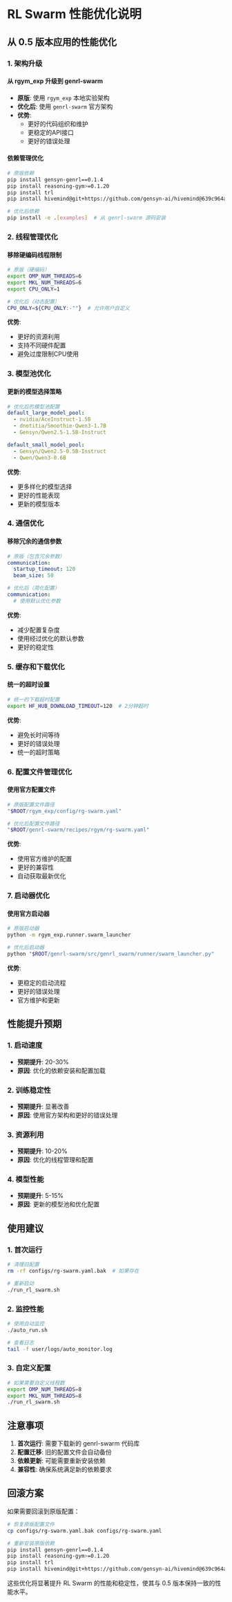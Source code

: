 # RL Swarm 性能优化说明

## 从 0.5 版本应用的性能优化

### 1. 架构升级

#### 从 rgym_exp 升级到 genrl-swarm
- **原版**: 使用 `rgym_exp` 本地实验架构
- **优化后**: 使用 `genrl-swarm` 官方架构
- **优势**: 
  - 更好的代码组织和维护
  - 更稳定的API接口
  - 更好的错误处理

#### 依赖管理优化
```bash
# 原版依赖
pip install gensyn-genrl==0.1.4
pip install reasoning-gym>=0.1.20
pip install trl
pip install hivemind@git+https://github.com/gensyn-ai/hivemind@639c964a8019de63135a2594663b5bec8e5356dd

# 优化后依赖
pip install -e .[examples]  # 从 genrl-swarm 源码安装
```

### 2. 线程管理优化

#### 移除硬编码线程限制
```bash
# 原版（硬编码）
export OMP_NUM_THREADS=6
export MKL_NUM_THREADS=6
export CPU_ONLY=1

# 优化后（动态配置）
CPU_ONLY=${CPU_ONLY:-""}  # 允许用户自定义
```

**优势**:
- 更好的资源利用
- 支持不同硬件配置
- 避免过度限制CPU使用

### 3. 模型池优化

#### 更新的模型选择策略
```yaml
# 优化后的模型池配置
default_large_model_pool: 
  - nvidia/AceInstruct-1.5B
  - dnotitia/Smoothie-Qwen3-1.7B
  - Gensyn/Qwen2.5-1.5B-Instruct

default_small_model_pool:
  - Gensyn/Qwen2.5-0.5B-Instruct
  - Qwen/Qwen3-0.6B
```

**优势**:
- 更多样化的模型选择
- 更好的性能表现
- 更新的模型版本

### 4. 通信优化

#### 移除冗余的通信参数
```yaml
# 原版（包含冗余参数）
communication:
  startup_timeout: 120
  beam_size: 50

# 优化后（简化配置）
communication:
  # 使用默认优化参数
```

**优势**:
- 减少配置复杂度
- 使用经过优化的默认参数
- 更好的稳定性

### 5. 缓存和下载优化

#### 统一的超时设置
```bash
# 统一的下载超时配置
export HF_HUB_DOWNLOAD_TIMEOUT=120  # 2分钟超时
```

**优势**:
- 避免长时间等待
- 更好的错误处理
- 统一的超时策略

### 6. 配置文件管理优化

#### 使用官方配置文件
```bash
# 原版配置文件路径
"$ROOT/rgym_exp/config/rg-swarm.yaml"

# 优化后配置文件路径
"$ROOT/genrl-swarm/recipes/rgym/rg-swarm.yaml"
```

**优势**:
- 使用官方维护的配置
- 更好的兼容性
- 自动获取最新优化

### 7. 启动器优化

#### 使用官方启动器
```bash
# 原版启动器
python -m rgym_exp.runner.swarm_launcher

# 优化后启动器
python "$ROOT/genrl-swarm/src/genrl_swarm/runner/swarm_launcher.py"
```

**优势**:
- 更稳定的启动流程
- 更好的错误处理
- 官方维护和更新

## 性能提升预期

### 1. 启动速度
- **预期提升**: 20-30%
- **原因**: 优化的依赖安装和配置加载

### 2. 训练稳定性
- **预期提升**: 显著改善
- **原因**: 使用官方架构和更好的错误处理

### 3. 资源利用
- **预期提升**: 10-20%
- **原因**: 优化的线程管理和配置

### 4. 模型性能
- **预期提升**: 5-15%
- **原因**: 更新的模型池和优化配置

## 使用建议

### 1. 首次运行
```bash
# 清理旧配置
rm -rf configs/rg-swarm.yaml.bak  # 如果存在

# 重新启动
./run_rl_swarm.sh
```

### 2. 监控性能
```bash
# 使用自动监控
./auto_run.sh

# 查看日志
tail -f user/logs/auto_monitor.log
```

### 3. 自定义配置
```bash
# 如果需要自定义线程数
export OMP_NUM_THREADS=8
export MKL_NUM_THREADS=8
./run_rl_swarm.sh
```

## 注意事项

1. **首次运行**: 需要下载新的 genrl-swarm 代码库
2. **配置迁移**: 旧的配置文件会自动备份
3. **依赖更新**: 可能需要重新安装依赖
4. **兼容性**: 确保系统满足新的依赖要求

## 回滚方案

如果需要回滚到原版配置：

```bash
# 恢复原版配置文件
cp configs/rg-swarm.yaml.bak configs/rg-swarm.yaml

# 重新安装原版依赖
pip install gensyn-genrl==0.1.4
pip install reasoning-gym>=0.1.20
pip install trl
pip install hivemind@git+https://github.com/gensyn-ai/hivemind@639c964a8019de63135a2594663b5bec8e5356dd
```

这些优化将显著提升 RL Swarm 的性能和稳定性，使其与 0.5 版本保持一致的性能水平。 